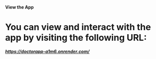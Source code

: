 

<b>View the App<b>
<h1>You can view and interact with the app by visiting the following URL:</h1>

<i>https://doctorapp-a1m6.onrender.com/ </i>

